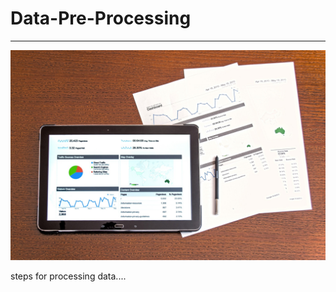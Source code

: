 # Data-Pre-Processing
---


![alt images](https://github.com/PauloRlopez/Data-Pre-Processing/blob/master/images/analysis-1841158_1920.jpg)

steps for processing data....
